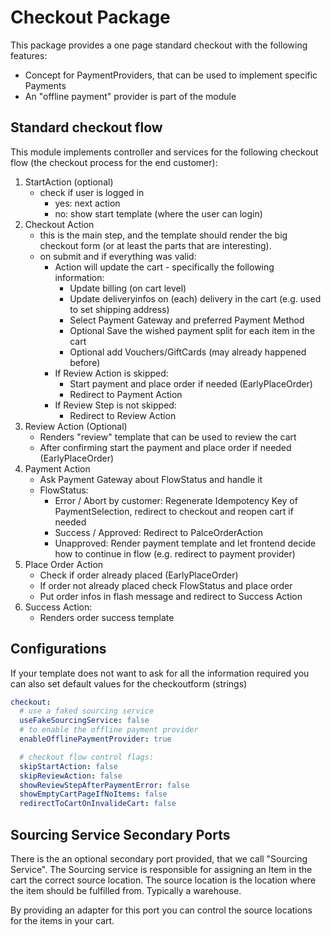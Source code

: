 # Checkout Package

This package provides a one page standard checkout with the following features:

* Concept for PaymentProviders, that can be used to implement specific Payments
* An "offline payment" provider is part of the module

## Standard checkout flow

This module implements controller and services for the following checkout flow (the checkout process for the end customer):

1. StartAction (optional)
    * check if user is logged in
        * yes: next action
        * no: show start template (where the user can login)
1. Checkout Action
    * this is the main step, and the template should render the big checkout form (or at least the parts that are interesting). 
    * on submit and if everything was valid:
        * Action will update the cart - specifically the following information:
            * Update billing (on cart level)
            * Update deliveryinfos on (each) delivery in the cart (e.g. used to set shipping address)
            * Select Payment Gateway and preferred Payment Method
            * Optional Save the wished payment split for each item in the cart
            * Optional add Vouchers/GiftCards (may already happened before)            
        * If Review Action is skipped:
            * Start payment and place order if needed (EarlyPlaceOrder)
            * Redirect to Payment Action
        * If Review Step is not skipped:
            * Redirect to Review Action
1. Review Action (Optional)
    * Renders "review" template that can be used to review the cart
    * After confirming start the payment and place order if needed (EarlyPlaceOrder)
1. Payment Action
    * Ask Payment Gateway about FlowStatus and handle it
    * FlowStatus:
        * Error / Abort by customer: Regenerate Idempotency Key of PaymentSelection, redirect to checkout and reopen cart if needed
        * Success / Approved: Redirect to PalceOrderAction
        * Unapproved: Render payment template and let frontend decide how to continue in flow (e.g. redirect to payment provider)
1. Place Order Action
    * Check if order already placed (EarlyPlaceOrder)
    * If order not already placed check FlowStatus and place order
    * Put order infos in flash message and redirect to Success Action
1. Success Action:
    * Renders order success template

## Configurations

If your template does not want to ask for all the information required you can also set default values for the checkoutform (strings)

```yaml
checkout:
  # use a faked sourcing service
  useFakeSourcingService: false
  # to enable the offline payment provider
  enableOfflinePaymentProvider: true

  # checkout flow control flags:
  skipStartAction: false
  skipReviewAction: false
  showReviewStepAfterPaymentError: false
  showEmptyCartPageIfNoItems: false
  redirectToCartOnInvalideCart: false

```


## Sourcing Service Secondary Ports
There is the an optional secondary port provided, that we call "Sourcing Service".
The Sourcing service is responsible for assigning an Item in the cart the correct source location. The source location is the location where the item should be fulfilled from. Typically a warehouse.

By providing an adapter for this port you can control the source locations for the items in your cart.
